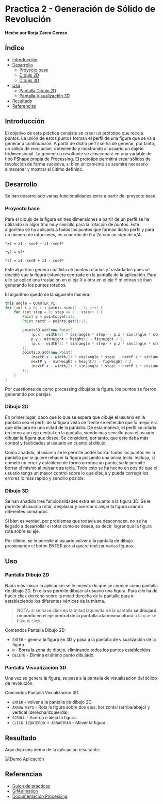 # Practica 2 - Generación de Sólido de Revolución

**Hecho por Borja Zarco Cerezo**

## Índice
- [Introducción](#introducción) 
- [Desarrollo](#desarrollo)
    - [Proyecto base](##proyecto-base)
    - [Dibujo 2D](##dibujo-2d)
    - [Dibujo 3D](##dibujo-3d)
- [Uso](#uso)
    - [Pantalla Dibujo 2D](##pantalla-dibujo-2d)
    - [Pantalla Visualización 3D](##pantalla-visualización-3d)
- [Resultado](#resultado)
- [Referencias](#referencias)

## Introducción

El objetivo de esta práctica consiste en crear un prototipo que recoja puntos. La unión de estos puntos forman el perfil de una figura que se va a generar a continuación. A partir de dicho perfil se ha de generar, por tanto, un sólido de revolución, obteniendo y mostrando al usuario un objeto tridimensional. La geometría resultante se almacenará en una variable de tipo PShape propia de Processing. El prototipo permitirá crear sólidos de revolución de forma sucesiva, si bien únicamente se asumirá
necesario almacenar y mostrar el último definido.

## Desarrollo

Se han desarrollado varias funcionalidades extra a partir del proyecto base. 

### Proyecto base

Para el dibujo de la figura en tres dimensiones a partir de un perfil se ha utilizado un algoritmo muy sencillo para la rotación de puntos. Este algoritmo se ha aplicado a todos los puntos que forman dicho perfil y para un número de rotaciones, en concreto de 0 a 2π con un *step* de π/4.


```
*x2 = x1 · cosθ − z1 ·senθ*

*y2 = y1*

*z2 = x1 ·senθ + z1 · cosθ*
```

Este algoritmo genera una lista de puntos rotados y trasladados pues se decidió que la figura estuviera centrada en la pantalla de la aplicación. Para ello se aplicó una traslación en el eje X y otra en el eje Y mientras se iban generando los puntos rotados.

El algoritmo quedó de la siguiente manera:

```java
this.angle = QUARTER_PI;
for (int i = 0; i < points.size() - 1; i++) {
    for (int step = 0; step <= 8 ; step++ ) {
        Point p = points.get(i);
        Point nextP = points.get(i+1);

        points3D.add(new Point(
            (p.x - width/2) * cos(angle * step) - p.z * sin(angle * step) + width/2,
            p.y - minHeight + height/2 - figHeight / 2,
            (p.x - width/2) * sin(angle * step) + p.z * cos(angle * step)
        ));
        points3D.add(new Point(
            (nextP.x - width/2) * cos(angle * step) - nextP.z * sin(angle * step) + width/2,
            nextP.y - minHeight + height/2 - figHeight / 2,
            (nextP.x - width/2) * sin(angle * step) + nextP.z * cos(angle * step)
        ));
    }
}
```

Por cuestiones de como processing dibujaba la figura, los puntos se fueron generando por parejas. 

### Dibujo 2D

En primer lugar, dado que lo que se espera que dibuje el usuario en la pantalla sea el perfil de la figura vista de frente se entendió que lo mejor era que dibujara en una mitad de la pantalla. De esta manera, el perfil se rotaría en torno a un eje central en la pantalla, siendo mas sencillo para el usuario dibujar la figura que desee. Se consideró, por tanto, que esto daba más control y facilidades al usuario en cuanto al dibujo.

Como añadido, al usuario se le permite poder borrar todos los puntos en la pantalla por si quiere rehacer la figura pulsando una única tecla. Incluso, si comete un error y establece de forma errónea un punto, se le permite borrar el mismo al pulsar otra tecla. Todo esto se ha hecho en pos de que el usuario tenga un mayor control sobre lo que dibuja y pueda corregir los errores lo más rápido y sencillo posible. 

### Dibujo 3D

Se han añadido tres funcionalidades extra en cuanto a la figura 3D. Se le permite al usuario rotar, desplazar y acercar o alejar la figura usando diferentes comandos. 

Si bien es verdad, por problemas que todavía se desconocen, no se ha llegado a desarrollar el rotar como se desea, es decir, lograr que la figura rote sobre su eje. 

Por último, se le permite al usuario volver a la pantalla de dibujo presionando el botón ENTER por si quiere realizar varias figuras.

## Uso

### Pantalla Dibujo 2D

Nada más iniciar la aplicación se le muestra lo que se conoce como pantalla de dibujo 2D. En ella se permite dibujar al usuario una figura. Para ello ha de hacer click derecho sobre la mitad derecha de la pantalla para ir estableciendo los diferentes vértices de la misma. 

> NOTA: si se hace click en la mitad izquierda de la pantalla **se dibujará un punto en el eje central de la pantalla a la misma altura** a la que se hizo el click.

Comandos Pantalla Dibujo 2D:

* `ENTER` - genera la figura en 3D y pasa a la pantalla de visualización de la figura.
* `N` - Borra la zona de dibujo, eliminando todos los puntos establecidos.
* `DELETE` - Elimina el último punto dibujado.

### Pantalla Visualización 3D

Una vez se genera la figura, se pasa a la pantalla de visualizacion del sólido de revolución.

Comandos Pantalla Visualizacion 3D:

* `ENTER` - volver a la pantalla de dibujo 2D.
* `ARROW KEYS` - Rota la figura sobre dos ejes: horizontal (arriba/abajo) y vertical (derecha/izquierda).
* `SCROLL` - Acerca o aleja la figura.
* `CLICK IZQUIERDO + ARRASTRAR` - Mover la figura.



## Resultado

Aqui dejo una demo de la aplicación resultante: 

![Demo Aplicación](./assets/autocad-animation.gif)

## Referencias

* [Guion de prácticas](https://cv-aep.ulpgc.es/cv/ulpgctp20/pluginfile.php/126724/mod_resource/content/22/CIU_Pr_cticas.pdf)
* [GifAnimation](https://github.com/extrapixel/gif-animation)
* [Documentación Processing](https://processing.org/)